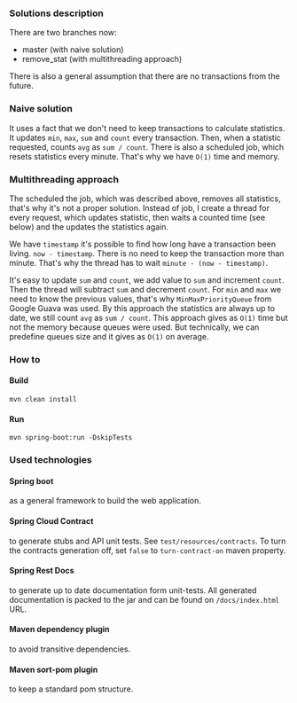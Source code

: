 ### Solutions description

There are two branches now:
* master (with naive solution)
* remove_stat (with multithreading approach)

There is also a general assumption that there are no transactions from the future.

### Naive solution

It uses a fact that we don't need to keep transactions
to calculate statistics. It updates `min`, `max`, `sum` and `count` every transaction.
Then, when a statistic requested, counts `avg` as `sum / count`. 
There is also a scheduled job, which resets statistics every minute. 
That's why we have `O(1)` time and memory.

### Multithreading approach
The scheduled the job, which was described above, removes all statistics, that's why it's not a proper solution.
Instead of job, I create a thread for every request, which updates statistic, then waits a counted time (see below)
and the updates the statistics again. 
 
We have `timestamp` it's possible to find how long have a transaction been living. `now - timestamp`.
There is no need to keep the transaction more than minute. That's why the thread has to wait `minute - (now - timestamp)`.

It's easy to update `sum` and `count`, we add value to `sum` and increment `count`. Then the thread will 
subtract `sum` and decrement `count`. For `min` and `max` we need to know the previous values, that's why
`MinMaxPriorityQueue` from Google Guava was used. By this approach the statistics are always up to date,
we still count `avg` as `sum / count`. 
This approach gives as `O(1)` time but not the memory because queues were used. But technically, we can predefine queues size
and it gives as `O(1)` on average.

### How to
#### Build
```
mvn clean install
```
#### Run
```
mvn spring-boot:run -DskipTests
```

### Used technologies

#### Spring boot
as a general framework to build the web application.

#### Spring Cloud Contract 
to generate stubs and API unit tests. See `test/resources/contracts`. 
To turn the contracts generation off, set `false` to `turn-contract-on` maven property.
  
#### Spring Rest Docs 
to generate up to date documentation form unit-tests.
All generated documentation is packed to the jar and can be found on `/docs/index.html` URL.

#### Maven dependency plugin
to avoid transitive dependencies.

#### Maven sort-pom plugin
to keep a standard pom structure.
